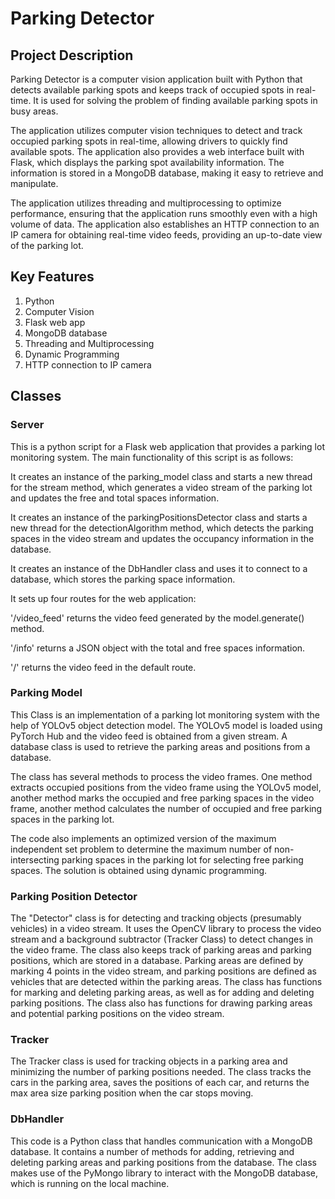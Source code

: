 # Parking Detector

## Project Description

Parking Detector is a computer vision application built with Python that detects available parking spots and keeps track of occupied spots in real-time. It is used for solving the problem of finding available parking spots in busy areas. 

The application utilizes computer vision techniques to detect and track occupied parking spots in real-time, allowing drivers to quickly find available spots. The application also provides a web interface built with Flask, which displays the parking spot availability information. The information is stored in a MongoDB database, making it easy to retrieve and manipulate. 

The application utilizes threading and multiprocessing to optimize performance, ensuring that the application runs smoothly even with a high volume of data. The application also establishes an HTTP connection to an IP camera for obtaining real-time video feeds, providing an up-to-date view of the parking lot.

## Key Features

1. Python
2. Computer Vision
3. Flask web app
4. MongoDB database
5. Threading and Multiprocessing
6. Dynamic Programming
7. HTTP connection to IP camera



## Classes

### Server

This is a python script for a Flask web application that provides a parking lot monitoring system. The main functionality of this script is as follows:

It creates an instance of the parking_model class and starts a new thread for the stream method, which generates a video stream of the parking lot and updates the free and total spaces information.

It creates an instance of the parkingPositionsDetector class and starts a new thread for the detectionAlgorithm method, which detects the parking spaces in the video stream and updates the occupancy information in the database.

It creates an instance of the DbHandler class and uses it to connect to a database, which stores the parking space information.

It sets up four routes for the web application:

'/video_feed' returns the video feed generated by the model.generate() method.

'/info' returns a JSON object with the total and free spaces information.

'/' returns the video feed in the default route.


### Parking Model

This Class is an implementation of a parking lot monitoring system with the help of YOLOv5 object detection model. The YOLOv5 model is loaded using PyTorch Hub and the video feed is obtained from a given stream. A database class is used to retrieve the parking areas and positions from a database.

The class has several methods to process the video frames. One method extracts occupied positions from the video frame using the YOLOv5 model, another method marks the occupied and free parking spaces in the video frame, another method calculates the number of occupied and free parking spaces in the parking lot.

The code also implements an optimized version of the maximum independent set problem to determine the maximum number of non-intersecting parking spaces in the parking lot for selecting free parking spaces. The solution is obtained using dynamic programming.

### Parking Position Detector

The "Detector" class is for detecting and tracking objects (presumably vehicles) in a video stream. It uses the OpenCV library to process the video stream and a background subtractor (Tracker Class) to detect changes in the video frame. The class also keeps track of parking areas and parking positions, which are stored in a database. Parking areas are defined by marking 4 points in the video stream, and parking positions are defined as vehicles that are detected within the parking areas. The class has functions for marking and deleting parking areas, as well as for adding and deleting parking positions. The class also has functions for drawing parking areas and potential parking positions on the video stream.

### Tracker

The Tracker class is used for tracking objects in a parking area and minimizing the number of parking positions needed. The class tracks the cars in the parking area, saves the positions of each car, and returns the max area size parking position when the car stops moving.

### DbHandler

This code is a Python class that handles communication with a MongoDB database. It contains a number of methods for adding, retrieving and deleting parking areas and parking positions from the database. The class makes use of the PyMongo library to interact with the MongoDB database, which is running on the local machine.
